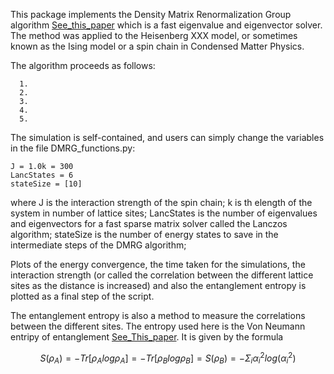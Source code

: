 This package implements the Density Matrix Renormalization Group algorithm [See_this_paper](https://web.archive.org/web/20070721172908/http://hedrock.ps.uci.edu/dmrgpaper/dmrgpap.pdf) which is a fast eigenvalue and eigenvector solver. The method was applied to the Heisenberg XXX model, or sometimes known as the Ising model or a spin chain in Condensed Matter Physics.

The algorithm proceeds as follows:

```
  1. 
  2.
  3.
  4.
  5.
```
The simulation is self-contained, and users can simply change the variables in the file DMRG_functions.py:

```
J = 1.0k = 300
LancStates = 6
stateSize = [10] 
```

where J is the interaction strength of the spin chain;
k is th elength of the system in number of lattice sites;
LancStates is the number of eigenvalues and eigenvectors for a fast sparse matrix solver called the Lanczos algorithm;
stateSize is the number of energy states to save in the intermediate steps of the DMRG algorithm;

Plots of the energy convergence, the time taken for the simulations, the interaction strength (or called the correlation between the different lattice sites as the distance is increased) and also the entanglement entropy is plotted as a final step of the script.

The entanglement entropy is also a method to measure the correlations between the different sites. The entropy used here is the Von Neumann entripy of entanglement [See_This_paper](https://arxiv.org/abs/hep-th/9303048). It is given by the formula 


$$S(\rho_A) = -Tr \left[\rho_{A} log \rho_A \right] = -Tr \left[\rho_{B} log \rho_B \right] = S(\rho_B) = - \Sigma_i \alpha^2_i log (\alpha^2_i)$$

